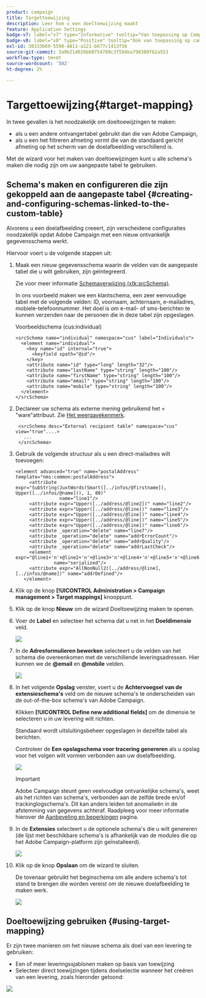 ```yaml
---
product: campaign
title: Targettoewijzing
description: Leer hoe u een doeltoewijzing maakt
feature: Application Settings
badge-v7: label="v7" type="Informative" tooltip="Van toepassing op Campaign Classic v7"
badge-v8: label="v8" type="Positive" tooltip="Ook van toepassing op campagne v8"
exl-id: 38333669-5598-4811-a121-b677c1413f56
source-git-commit: 3a9b21d626b60754789c3f594ba798309f62a553
workflow-type: tm+mt
source-wordcount: '502'
ht-degree: 2%

---
```


# Targettoewijzing{#target-mapping}



In twee gevallen is het noodzakelijk om doeltoewijzingen te maken:

* als u een andere ontvangertabel gebruikt dan die van Adobe Campaign,
* als u een het filtreren afmeting vormt die van de standaard gericht afmeting op het scherm van de doelafbeelding verschillend is.

Met de wizard voor het maken van doeltoewijzingen kunt u alle schema&#39;s maken die nodig zijn om uw aangepaste tabel te gebruiken.

## Schema&#39;s maken en configureren die zijn gekoppeld aan de aangepaste tabel {#creating-and-configuring-schemas-linked-to-the-custom-table}

Alvorens u een doelafbeelding creeert, zijn verscheidene configuraties noodzakelijk opdat Adobe Campaign met een nieuw ontvankelijk gegevensschema werkt.

Hiervoor voert u de volgende stappen uit:

1. Maak een nieuw gegevensschema waarin de velden van de aangepaste tabel die u wilt gebruiken, zijn geïntegreerd.

   Zie voor meer informatie [Schemaverwijzing (xtk:srcSchema)](../../configuration/using/about-schema-reference.md).

   In ons voorbeeld maken we een klantschema, een zeer eenvoudige tabel met de volgende velden: ID, voornaam, achternaam, e-mailadres, mobiele-telefoonnummer. Het doel is om e-mail- of sms-berichten te kunnen verzenden naar de personen die in deze tabel zijn opgeslagen.

   Voorbeeldschema (cus:individual)

   ```
   <srcSchema name="individual" namespace="cus" label="Individuals">
     <element name="individual">
       <key name="id" internal="true">
         <keyfield xpath="@id"/>
       </key>
       <attribute name="id" type="long" length="32"/>
       <attribute name="lastName" type="string" length="100"/>
       <attribute name="firstName" type="string" length="100"/>
       <attribute name="email" type="string" length="100"/>
       <attribute name="mobile" type="string" length="100"/>
     </element>
   </srcSchema>
   ```

1. Declareer uw schema als externe mening gebruikend het = &quot;ware&quot;attribuut. Zie [Het weergavekenmerk](../../configuration/using/schema-characteristics.md#the-view-attribute).

   ```
    <srcSchema desc="External recipient table" namespace="cus" view="true"....>
      ...
    </srcSchema>
   ```

1. Gebruik de volgende structuur als u een direct-mailadres wilt toevoegen:

   ```
   <element advanced="true" name="postalAddress" template="nms:common:postalAddress">
        <attribute expr="SubString(JuxtWords(Smart([../infos/@firstname]), Upper([../infos/@name])), 1, 80)"
                   name="line1"/>
        <attribute expr="Upper([../address/@line2])" name="line2"/>
        <attribute expr="Upper([../address/@line])" name="line3"/>
        <attribute expr="Upper([../address/@line])" name="line4"/>
        <attribute expr="Upper([../address/@line])" name="line5"/>
        <attribute expr="Upper([../address/@line])" name="line6"/>
        <attribute _operation="delete" name="line7"/>
        <attribute _operation="delete" name="addrErrorCount"/>
        <attribute _operation="delete" name="addrQuality"/>
        <attribute _operation="delete" name="addrLastCheck"/>
        <element expr="@line1+'n'+@line2+'n'+@line3+'n'+@line4+'n'+@line5+'n'+@line6"
                 name="serialized"/>
        <attribute expr="AllNonNull2([../address/@line], [../infos/@name])" name="addrDefined"/>
      </element>
   ```

1. Klik op de knop **[!UICONTROL Administration > Campaign management > Target mappings]** knooppunt.
1. Klik op de knop **Nieuw** om de wizard Doeltoewijzing maken te openen.
1. Voer de **Label** en selecteer het schema dat u net in het **Doeldimensie** veld.

   ![](assets/mapping_diffusion_wizard_1.png)

1. In de **Adresformulieren bewerken** selecteert u de velden van het schema die overeenkomen met de verschillende leveringsadressen. Hier kunnen we de **@email** en **@mobile** velden.

   ![](assets/mapping_diffusion_wizard_2.png)

1. In het volgende **Opslag** venster, voert u de **Achtervoegsel van de extensieschema&#39;s** veld om de nieuwe schema&#39;s te onderscheiden van de out-of-the-box schema&#39;s van Adobe Campaign.

   Klikken **[!UICONTROL Define new additional fields]** om de dimensie te selecteren u in uw levering wilt richten.

   Standaard wordt uitsluitingsbeheer opgeslagen in dezelfde tabel als berichten.

   Controleer de **Een opslagschema voor tracering genereren** als u opslag voor het volgen wilt vormen verbonden aan uw doelafbeelding.

   ![](assets/mapping_diffusion_wizard_3.png)

   >[!IMPORTANT]
   >
   >Adobe Campaign steunt geen veelvoudige ontvankelijke schema&#39;s, weet als het richten van schema&#39;s, verbonden aan de zelfde brede en/of trackinglogschema&#39;s. Dit kan anders leiden tot anomalieën in de afstemming van gegevens achteraf. Raadpleeg voor meer informatie hierover de [Aanbeveling en beperkingen](../../configuration/using/about-custom-recipient-table.md) pagina.

1. In de **Extensies** selecteert u de optionele schema&#39;s die u wilt genereren (de lijst met beschikbare schema&#39;s is afhankelijk van de modules die op het Adobe Campaign-platform zijn geïnstalleerd).

   ![](assets/mapping_diffusion_wizard_4.png)

1. Klik op de knop **Opslaan** om de wizard te sluiten.

   De tovenaar gebruikt het beginschema om alle andere schema&#39;s tot stand te brengen die worden vereist om de nieuwe doelafbeelding te maken werk.

   ![](assets/mapping_schema_list.png)

## Doeltoewijzing gebruiken {#using-target-mapping}

Er zijn twee manieren om het nieuwe schema als doel van een levering te gebruiken:

* Een of meer leveringssjablonen maken op basis van toewijzing
* Selecteer direct toewijzingen tijdens doelselectie wanneer het creëren van een levering, zoals hieronder getoond:

![](assets/mapping_selection_ciblage.png)
